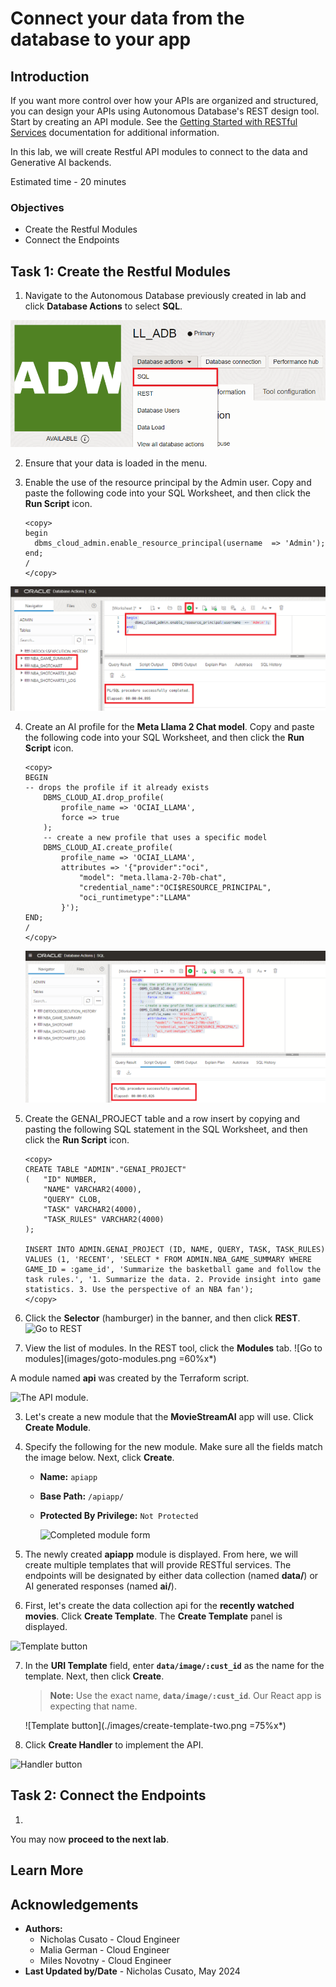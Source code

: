 # Connect your data from the database to your app

## Introduction

If you want more control over how your APIs are organized and structured, you can design your APIs using Autonomous Database's REST design tool. Start by creating an API module. See the [Getting Started with RESTful Services](https://docs.oracle.com/en/database/oracle/oracle-rest-data-services/23.4/orddg/developing-REST-applications.html#GUID-25DBE336-30F6-4265-A422-A27413A1C187) documentation for additional information.

In this lab, we will create Restful API modules to connect to the data and Generative AI backends.

Estimated time - 20 minutes


### Objectives

* Create the Restful Modules
* Connect the Endpoints

## Task 1: Create the Restful Modules

1. Navigate to the Autonomous Database previously created in lab and click **Database Actions** to select **SQL**.

  ![navigate to the sql worksheet](images/adb-sql.png)

2. Ensure that your data is loaded in the menu.

3. Enable the use of the resource principal by the Admin user. Copy and paste the following code into your SQL Worksheet, and then click the **Run Script** icon.

    ```
    <copy>
    begin
      dbms_cloud_admin.enable_resource_principal(username  => 'Admin');
    end;
    /
    </copy>
    ```

  ![sql worksheet with resource enabled](images/enable-resource.png)

4. Create an AI profile for the **Meta Llama 2 Chat model**. Copy and paste the following code into your SQL Worksheet, and then click the **Run Script** icon.

    ```
    <copy>
    BEGIN
    -- drops the profile if it already exists
        DBMS_CLOUD_AI.drop_profile(
            profile_name => 'OCIAI_LLAMA',
            force => true
        );     
        -- create a new profile that uses a specific model
        DBMS_CLOUD_AI.create_profile(
            profile_name => 'OCIAI_LLAMA',
            attributes => '{"provider":"oci",
                "model": "meta.llama-2-70b-chat",
                "credential_name":"OCI$RESOURCE_PRINCIPAL",
                "oci_runtimetype":"LLAMA"
            }');
    END;
    /
    </copy>
    ```
    ![Create AI profile](./images/profile.png "")

5. Create the GENAI_PROJECT table and a row insert by copying and pasting the following SQL statement in the SQL Worksheet, and then click the **Run Script** icon.

	```
	<copy>
	CREATE TABLE "ADMIN"."GENAI_PROJECT" 
	(	"ID" NUMBER, 
		"NAME" VARCHAR2(4000), 
		"QUERY" CLOB, 
		"TASK" VARCHAR2(4000), 
		"TASK_RULES" VARCHAR2(4000)
	);

	INSERT INTO ADMIN.GENAI_PROJECT (ID, NAME, QUERY, TASK, TASK_RULES)
	VALUES (1, 'RECENT', 'SELECT * FROM ADMIN.NBA_GAME_SUMMARY WHERE GAME_ID = :game_id', 'Summarize the basketball game and follow the task rules.', '1. Summarize the data. 2. Provide insight into game statistics. 3. Use the perspective of an NBA fan');
	</copy>
	```

6.  Click the **Selector** (hamburger) in the banner, and then click **REST**.
  ![Go to REST](images/goto-rest.png)

1. View the list of modules. In the REST tool, click the **Modules** tab.
  ![Go to modules](images/goto-modules.png =60%x*)

  A module named **api** was created by the Terraform script.
  
  ![The API module.](images/api-modules.png)

3. Let's create a new module that the **MovieStreamAI** app will use. Click **Create Module**.

4. Specify the following for the new module. Make sure all the fields match the image below. Next, click **Create**.

    * **Name:** `apiapp`
    * **Base Path:** `/apiapp/`
    * **Protected By Privilege:** `Not Protected`
  
      ![Completed module form](images/module-completed-form.png)
 
5. The newly created **apiapp** module is displayed. From here, we will create multiple templates that will provide RESTful services. The endpoints will be designated by either data collection (named **data/**) or AI generated responses (named **ai/**).

6. First, let's create the data collection api for the **recently watched movies**. Click **Create Template**. The **Create Template** panel is displayed.

  ![Template button](./images/create-template-one.png "")

7. In the **URI Template** field, enter **`data/image/:cust_id`** as the name for the template. Next, then click **Create**.

    >**Note:** Use the exact name, **`data/image/:cust_id`**. Our React app is expecting that name.

    ![Template button](./images/create-template-two.png =75%x*)

8. Click **Create Handler** to implement the API.

  ![Handler button](./images/create-handler.png "")

## Task 2: Connect the Endpoints

1.



You may now **proceed to the next lab**.

## Learn More


## Acknowledgements

* **Authors:**
	* Nicholas Cusato - Cloud Engineer
	* Malia German - Cloud Engineer
	* Miles Novotny - Cloud Engineer
* **Last Updated by/Date** - Nicholas Cusato, May 2024